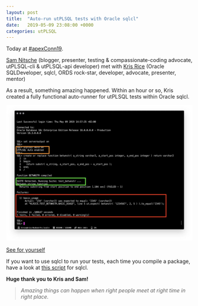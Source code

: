 ```yaml
---
layout: post
title:  "Auto-run utPLSQL tests with Oracle sqlcl"
date:   2019-05-09 23:08:00 +0000
categories: utPLSQL
---
```


Today at [#apexConn19](https://twitter.com/search?q=%23apexConn19&src=typd).

[Sam Nitsche](https://twitter.com/Der_Pesse) (blogger, presenter, testing & compassionate-coding advocate, utPLSQL-cli & utPLSQL-api developer) met with [Kris Rice](https://twitter.com/krisrice) (Oracle SQLDeveloper, sqlcl, ORDS rock-star, developer, advocate, presenter, mentor) 

As a result, something amazing happened. Within an hour or so, Kris created a fully functional auto-runner for utPLSQL tests within Oracle sqlcl.


![utPSLQL-sqlcl](../images/sqlcl-utplsql.jpg)

[See for yourself](https://twitter.com/krisrice/status/1126467712211988480)

If you want to use sqlcl to run your tests, each time you compile a package, have a look at [this script](https://github.com/krisrice/sqlcl-utplsql) for sqlcl.


**Huge thank you to Kris and Sam!** 

>*Amazing things can happen when right people meet at right time in right place.*    

